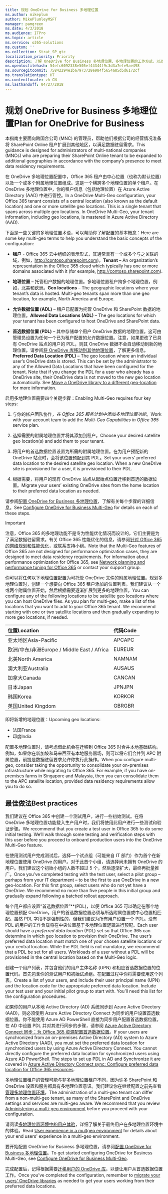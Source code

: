 ```yaml
---
title: 规划 OneDrive for Business 多地理位置
ms.author: mikeplum
author: MikePlumleyMSFT
manager: pamgreen
ms.date: 4/3/2018
ms.audience: ITPro
ms.topic: article
ms.service: o365-solutions
ms.custom: ''
ms.collection: Strat_SP_gtc
localization_priority: Priority
description: 了解 OneDrive for Business 多地理位置、多地理位置的工作方式，以及哪些地理位置可用于数据存储。
ms.openlocfilehash: 54efc6092338e505ef44344f9c3d3a7efe9ae498
ms.sourcegitcommit: 75842294e1ba7973728e984f5654a85d5d6172cf
ms.translationtype: HT
ms.contentlocale: zh-CN
ms.lasthandoff: 04/27/2018
---
```

# <a name="plan-for-onedrive-for-business-multi-geo"></a><span data-ttu-id="f361f-103">规划 OneDrive for Business 多地理位置</span><span class="sxs-lookup"><span data-stu-id="f361f-103">Plan for OneDrive for Business</span></span>

<span data-ttu-id="f361f-104">本指南主要面向跨国合公司 (MNC) 的管理员，帮助他们根据公司的经营情况准备将 SharePoint Online 租户扩展到其他地区，以满足数据驻留需求。</span><span class="sxs-lookup"><span data-stu-id="f361f-104">This guidance is designed for administrators of multi-national companies (MNCs) who are preparing their SharePoint Online tenant to be expanded to additional geographies in accordance with the company’s presence to meet data residency requirements.</span></span>

<span data-ttu-id="f361f-p101">在 OneDrive 多地理位置配置中，Office 365 租户由中心位置（也称为默认位置）以及一个或多个附属地理位置组成。这是一个横跨多个地理位置的单个租户。在 OneDrive 多地理位置中，你的租户信息（包括地理位置）在 Azure Active Directory (AAD) 中进行管控。</span><span class="sxs-lookup"><span data-stu-id="f361f-p101">In a OneDrive Multi-Geo configuration, your Office 365 tenant consists of a central location (also known as the default location) and one or more satellite geo locations. This is a single tenant that spans across multiple geo locations. In OneDrive Multi-Geo, your tenant information, including geo locations, is mastered in Azure Active Directory (AAD).</span></span> 

<span data-ttu-id="f361f-108">下面是一些关键的多地理位置术语，可以帮助你了解配置的基本概念：</span><span class="sxs-lookup"><span data-stu-id="f361f-108">Here are some key multi-geo terms to help you understand the basic concepts of the configuration:</span></span>

-   <span data-ttu-id="f361f-109">**租户** - Office 365 云中组织的表示形式，其通常具有一个或多个与之关联的域，例如，http://contoso.sharepoint.com)。</span><span class="sxs-lookup"><span data-stu-id="f361f-109">**Tenant** – An organization’s representation in the Office 365 cloud which typically has one or more domains associated with it (for example, http://contoso.sharepoint.com).</span></span> 

-   <span data-ttu-id="f361f-p102">**地理位置** – 托管租户数据的地理位置。多地理位置租户跨多个地理位置，例如，北美和欧洲。</span><span class="sxs-lookup"><span data-stu-id="f361f-p102">**Geo locations** – The geographic locations where your tenant’s data is hosted. Multi-geo tenants span more than one geo location, for example, North America and Europe.</span></span>

-   <span data-ttu-id="f361f-112">**允许数据位置 (ADL)** – 租户已配置为托管 OneDrive 和 SharePoint 数据的地理位置。</span><span class="sxs-lookup"><span data-stu-id="f361f-112">**Allowed Data Locations (ADL)** – The geo locations for which your tenant has been configured to host OneDrive and SharePoint data.</span></span>

-   <span data-ttu-id="f361f-p103">**首选数据位置 (PDL)** – 其中存储单个用户 OneDrive 数据的地理位置。这可由管理员设置为任何一个已为租户配置的允许数据位置。注意，如果更改了已具有 OneDrive 站点的用户的 PDL，则其 OneDrive 数据不会自动移动到新的地理位置。请参阅[将 OneDrive 库移动到其他地理位置](move-onedrive-between-geo-locations.md)，了解更多信息。</span><span class="sxs-lookup"><span data-stu-id="f361f-p103">**Preferred Data Location (PDL)** – The geo location where an individual user’s OneDrive data is stored. This can be set by the administrator to any of the Allowed Data Locations that have been configured for the tenant. Note that if you change the PDL for a user who already has a OneDrive site, their OneDrive data is not moved to the new geo location automatically. See [Move a OneDrive library to a different geo-location](move-onedrive-between-geo-locations.md) for more information.</span></span>

<span data-ttu-id="f361f-117">启用多地理位置需要四个关键步骤：</span><span class="sxs-lookup"><span data-stu-id="f361f-117">Enabling Multi-Geo requires four key steps:</span></span>

1.  <span data-ttu-id="f361f-118">与你的帐户团队协作，_在 Office 365 服务计划中添加多地理位置功能_。</span><span class="sxs-lookup"><span data-stu-id="f361f-118">Work with your account team to add the _Multi-Geo Capabilities in Office 365_ service plan.</span></span>

2.  <span data-ttu-id="f361f-119">选择需要的附属地理位置并将其添加到租户。</span><span class="sxs-lookup"><span data-stu-id="f361f-119">Choose your desired satellite geo location(s) and add them to your tenant.</span></span>

3.  <span data-ttu-id="f361f-p104">将用户的首选数据位置设置为所需的附属地理位置。在为用户预配新的 OneDrive 站点时，会将该位置预配到其 PDL。</span><span class="sxs-lookup"><span data-stu-id="f361f-p104">Set your users’ preferred data location to the desired satellite geo location. When a new OneDrive site is provisioned for a user, it is provisioned to their PDL.</span></span>

4.  <span data-ttu-id="f361f-122">根据需要，将用户的现有 OneDrive 站点从起始点位置迁移到首选的数据位置。</span><span class="sxs-lookup"><span data-stu-id="f361f-122">Migrate your users’ existing OneDrive sites from the home location to their preferred data location as needed.</span></span>

<span data-ttu-id="f361f-123">请参阅[配置 OneDrive for Business 多地理位置](multi-geo-tenant-configuration.md)，了解有关每个步骤的详细信息。</span><span class="sxs-lookup"><span data-stu-id="f361f-123">See [Configure OneDrive for Business Multi-Geo](multi-geo-tenant-configuration.md) for details on each of these steps.</span></span>

> [!IMPORTANT]
> <span data-ttu-id="f361f-p105">注意，Office 365 的多地理功能不是专为性能优化情况而设计的，它们主要是为了满足数据驻留需求。有关 Office 365 性能优化的信息，请参阅[针对 Office 365 的网络规划和性能优化](https://support.office.com/article/e5f1228c-da3c-4654-bf16-d163daee8848)，或联系支持小组。</span><span class="sxs-lookup"><span data-stu-id="f361f-p105">Note that the Multi-Geo features of Office 365 are not designed for performance optimization cases, they are designed to meet data residency requirements. For information about performance optimization for Office 365, see [Network planning and performance tuning for Office 365](https://support.office.com/article/e5f1228c-da3c-4654-bf16-d163daee8848) or contact your support group.</span></span>

<span data-ttu-id="f361f-p106">你可以将任何以下地理位置配置为可托管 OneDrive 文件的附属地理位置。规划多地理位置时，创建一个想要向 Office 365 租户添加的位置列表。我们建议从一个或两个附属位置开始，然后根据需要逐渐扩展到更多的地理位置。</span><span class="sxs-lookup"><span data-stu-id="f361f-p106">You can configure any of the following locations to be satellite geo locations where you can host OneDrive files. As you plan for multi-geo, make a list of the locations that you want to add to your Office 365 tenant. We recommend starting with one or two satellite locations and then gradually expanding to more geo locations, if needed.</span></span>

<table>
<thead>
<tr class="header">
<th align="left"><span data-ttu-id="f361f-129"><strong>位置</strong></span><span class="sxs-lookup"><span data-stu-id="f361f-129"><strong>Location</strong></span></span></th>
<th align="left"><span data-ttu-id="f361f-130"><strong>代码</strong></span><span class="sxs-lookup"><span data-stu-id="f361f-130"><strong>Code</strong></span></span></th>
</tr>
</thead>
<tbody>
<tr class="odd">
<td align="left"><span data-ttu-id="f361f-131">亚太地区</span><span class="sxs-lookup"><span data-stu-id="f361f-131">Asia-Pacific</span></span></td>
<td align="left"><span data-ttu-id="f361f-132">APC</span><span class="sxs-lookup"><span data-stu-id="f361f-132">APC</span></span></td>
</tr>
<tr class="even">
<td align="left"><span data-ttu-id="f361f-133">欧洲/中东/非洲</span><span class="sxs-lookup"><span data-stu-id="f361f-133">Europe / Middle East / Africa</span></span></td>
<td align="left"><span data-ttu-id="f361f-134">EUR</span><span class="sxs-lookup"><span data-stu-id="f361f-134">EUR</span></span></td>
</tr>
<tr class="odd">
<td align="left"><span data-ttu-id="f361f-135">北美</span><span class="sxs-lookup"><span data-stu-id="f361f-135">North America</span></span></td>
<td align="left"><span data-ttu-id="f361f-136">NAM</span><span class="sxs-lookup"><span data-stu-id="f361f-136">NAM</span></span></td>
</tr>
<tr class="even">
<td align="left"><span data-ttu-id="f361f-137">澳大利亚</span><span class="sxs-lookup"><span data-stu-id="f361f-137">Australia</span></span></td>
<td align="left"><span data-ttu-id="f361f-138">AUS</span><span class="sxs-lookup"><span data-stu-id="f361f-138">AUS</span></span></td>
</tr>
<tr class="odd">
<td align="left"><span data-ttu-id="f361f-139">加拿大</span><span class="sxs-lookup"><span data-stu-id="f361f-139">Canada</span></span></td>
<td align="left"><span data-ttu-id="f361f-140">CAN</span><span class="sxs-lookup"><span data-stu-id="f361f-140">CAN</span></span></td>
</tr>
<tr class="odd">
<td align="left"><span data-ttu-id="f361f-141">日本</span><span class="sxs-lookup"><span data-stu-id="f361f-141">Japan</span></span></td>
<td align="left"><span data-ttu-id="f361f-142">JPN</span><span class="sxs-lookup"><span data-stu-id="f361f-142">JPN</span></span></td>
</tr>
<tr class="even">
<td align="left"><span data-ttu-id="f361f-143">韩国</span><span class="sxs-lookup"><span data-stu-id="f361f-143">Korea</span></span></td>
<td align="left"><span data-ttu-id="f361f-144">KOR</span><span class="sxs-lookup"><span data-stu-id="f361f-144">KOR</span></span></td>
</tr>
<tr class="odd">
<td align="left"><span data-ttu-id="f361f-145">英国</span><span class="sxs-lookup"><span data-stu-id="f361f-145">United Kingdom</span></span></td>
<td align="left"><span data-ttu-id="f361f-146">GBR</span><span class="sxs-lookup"><span data-stu-id="f361f-146">GBR</span></span></td>
</tr>
</tbody>
</table>

<span data-ttu-id="f361f-147">即将新增的地理位置：</span><span class="sxs-lookup"><span data-stu-id="f361f-147">Upcoming geo locations:</span></span>
  
- <span data-ttu-id="f361f-148">法国</span><span class="sxs-lookup"><span data-stu-id="f361f-148">France</span></span>
- <span data-ttu-id="f361f-149">印度</span><span class="sxs-lookup"><span data-stu-id="f361f-149">India</span></span>

<span data-ttu-id="f361f-p107">配置多地理位置时，请考虑借此机会在迁移到 Office 365 时合并本地基础结构。例如，如果你在新加坡和马来西亚有本地服务器场，则可以将它们合并到 APC 附属位置，前提是数据驻留要求允许你执行此操作。</span><span class="sxs-lookup"><span data-stu-id="f361f-p107">When you configure multi-geo, consider taking the opportunity to consolidate your on-premises infrastructure while migrating to Office 365. For example, if you have on-premises farms in Singapore and Malaysia, then you can consolidate them to the APC satellite location, provided data residency requirements allow you to do so.</span></span>

## <a name="best-practices"></a><span data-ttu-id="f361f-152">最佳做法</span><span class="sxs-lookup"><span data-stu-id="f361f-152">Best practices</span></span>

<span data-ttu-id="f361f-p108">我们建议在 Office 365 中创建一个测试用户，进行一些初始测试。在将 OneDrive 多地理位置功能载入生产用户时，我们将使用此用户进行一些测试和验证步骤。</span><span class="sxs-lookup"><span data-stu-id="f361f-p108">We recommend that you create a test user in Office 365 to do some initial testing. We’ll walk through some testing and verification steps with this user before you proceed to onboard production users into the OneDrive Multi-Geo feature.</span></span>

<span data-ttu-id="f361f-p109">在使用测试用户完成测试后，选择一个试点组（可能来自 IT 部门）作为首个在新地理位置使用 OneDrive 的用户。对于此首个小组，请选择尚未拥有 OneDrive 的用户。我们建议这个初始小组的人数不超过 5 个，然后逐渐扩大，最终再批量推广。</span><span class="sxs-lookup"><span data-stu-id="f361f-p109">Once you’ve completed testing with the test user, select a pilot group – perhaps from your IT department – to be the first to use OneDrive in a new geo-location. For this first group, select users who do not yet have a OneDrive. We recommend no more than five people in this initial group and gradually expand following a batched rollout approach.</span></span>

<span data-ttu-id="f361f-p110">每个用户都应设置“首选数据位置”**(PDL)，以便 Office 365 可以确定在哪个地理位置预配 OneDrive。用户的首选数据位置必须与所选附属位置或中心位置相匹配。虽然 PDL 字段不是强制性的，但我们建议为所有用户设置一个 PDL。没有 PDL 的用户的工作负载将在中央位置基于多地理位置逻辑进行预配。</span><span class="sxs-lookup"><span data-stu-id="f361f-p110">Each user should have a *preferred data location* (PDL) set so that Office 365 can determine in which geo location to provision their OneDrive. The user’s preferred data location must match one of your chosen satellite locations or your central location. While the PDL field is not mandatory, we recommend that a PDL be set for all users. Workloads of a user without a PDL will be provisioned in the central location based on the Multi-Geo logic.</span></span>   

<span data-ttu-id="f361f-p111">创建一个用户列表，并包含他们的用户主体名称 (UPN) 和相应首选数据位置的位置代码。首先包含你的测试用户和初始试点组。在配置过程中你将需要使用这个列表。</span><span class="sxs-lookup"><span data-stu-id="f361f-p111">Create a list of your users, and include their user principal name (UPN) and the location code for the appropriate preferred data location. Include your test user and your initial pilot group to start with. You’ll need this list for the configuration procedures.</span></span>

<span data-ttu-id="f361f-p112">如果你的用户从本地 Active Directory (AD) 系统同步到 Azure Active Directory (AAD)，则必须使用 Azure Active Directory Connect 为同步的用户设置首选数据位置。你不能使用 Azure AD PowerShell 直接为同步用户配置首选数据位置。在 AD 中设置 PDL 并对其进行同步的步骤，请参阅 [Azure Active Directory Connect 同步：为 Office 365 资源配置首选数据位置](https://docs.microsoft.com/zh-CN/azure/active-directory/connect/active-directory-aadconnectsync-feature-preferreddatalocation)。</span><span class="sxs-lookup"><span data-stu-id="f361f-p112">If your users are synchronized from an on-premises Active Directory (AD) system to Azure Active Directory (AAD), you must set the preferred data location for synchronized users by using Azure Active Directory Connect. You cannot directly configure the preferred data location for synchronized users using Azure AD PowerShell. The steps to set up PDL in AD and Synchronize it are covered in [Azure Active Directory Connect sync: Configure preferred data location for Office 365 resources](https://docs.microsoft.com/zh-CN/azure/active-directory/connect/active-directory-aadconnectsync-feature-preferreddatalocation).</span></span>

<span data-ttu-id="f361f-p113">多地理位置租户的管理可能与非多地理位置租户不同，因为许多 SharePoint 和 OneDrive 设置和服务都具有多地理位置意识。我们建议你在继续配置之前先查看[管理多地理位置环境](administering-a-multi-geo-environment.md)。</span><span class="sxs-lookup"><span data-stu-id="f361f-p113">The administration of a multi-geo tenant can differ from a non-multi-geo tenant, as many of the SharePoint and OneDrive settings and services are multi-geo aware. We recommend that you review [Administering a multi-geo environment](administering-a-multi-geo-environment.md) before you proceed with your configuration.</span></span>

<span data-ttu-id="f361f-170">请阅读[多地理位置环境中的用户体验](multi-geo-user-experience.md)，详细了解关于最终用户在多地理位置环境中的体验。</span><span class="sxs-lookup"><span data-stu-id="f361f-170">Read [User experience in a multgeo environment](multi-geo-user-experience.md) for details about your end users' experience in a multi-geo environment.</span></span>

<span data-ttu-id="f361f-171">要开始配置 OneDrive for Business 多地理位置，请参阅[配置 OneDrive for Business 多地理位置](multi-geo-tenant-configuration.md)。</span><span class="sxs-lookup"><span data-stu-id="f361f-171">To get started configuring OneDrive for Business Multi-Geo, see [Configure OneDrive for Business Multi-Geo](multi-geo-tenant-configuration.md).</span></span>

<span data-ttu-id="f361f-172">完成配置后，记得根据需要[迁移用户的 OneDrive 库](move-onedrive-between-geo-locations.md)，以便让用户从首选数据位置工作。</span><span class="sxs-lookup"><span data-stu-id="f361f-172">Once you’ve completed the configuration, remember to [migrate your users' OneDrive libraries](move-onedrive-between-geo-locations.md) as needed to get your users working from their preferred data locations.</span></span>

